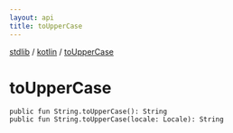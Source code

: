 ```yaml
---
layout: api
title: toUpperCase
---
```

[stdlib](../index.md) / [kotlin](index.md) / [toUpperCase](toUpperCase.md)

# toUpperCase

```
public fun String.toUpperCase(): String
public fun String.toUpperCase(locale: Locale): String
```
